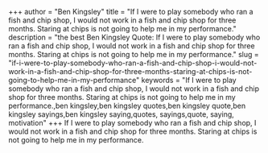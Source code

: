 +++
author = "Ben Kingsley"
title = "If I were to play somebody who ran a fish and chip shop, I would not work in a fish and chip shop for three months. Staring at chips is not going to help me in my performance."
description = "the best Ben Kingsley Quote: If I were to play somebody who ran a fish and chip shop, I would not work in a fish and chip shop for three months. Staring at chips is not going to help me in my performance."
slug = "if-i-were-to-play-somebody-who-ran-a-fish-and-chip-shop-i-would-not-work-in-a-fish-and-chip-shop-for-three-months-staring-at-chips-is-not-going-to-help-me-in-my-performance"
keywords = "If I were to play somebody who ran a fish and chip shop, I would not work in a fish and chip shop for three months. Staring at chips is not going to help me in my performance.,ben kingsley,ben kingsley quotes,ben kingsley quote,ben kingsley sayings,ben kingsley saying,quotes, sayings,quote, saying, motivation"
+++
If I were to play somebody who ran a fish and chip shop, I would not work in a fish and chip shop for three months. Staring at chips is not going to help me in my performance.
